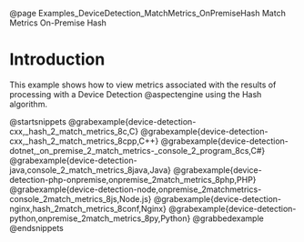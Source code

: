 @page Examples_DeviceDetection_MatchMetrics_OnPremiseHash Match Metrics On-Premise Hash

# Introduction

This example shows how to view metrics associated with the results of processing with a Device Detection
@aspectengine using the Hash algorithm.

@startsnippets
@grabexample{device-detection-cxx,_hash_2_match_metrics_8c,C}
@grabexample{device-detection-cxx,_hash_2_match_metrics_8cpp,C++}
@grabexample{device-detection-dotnet,_on_premise_2_match_metrics-_console_2_program_8cs,C#}
@grabexample{device-detection-java,console_2_match_metrics_8java,Java}
@grabexample{device-detection-php-onpremise,onpremise_2match_metrics_8php,PHP}
@grabexample{device-detection-node,onpremise_2matchmetrics-console_2match_metrics_8js,Node.js}
@grabexample{device-detection-nginx,hash_2match_metrics_8conf,Nginx}
@grabexample{device-detection-python,onpremise_2match_metrics_8py,Python}
@grabbedexample
@endsnippets
